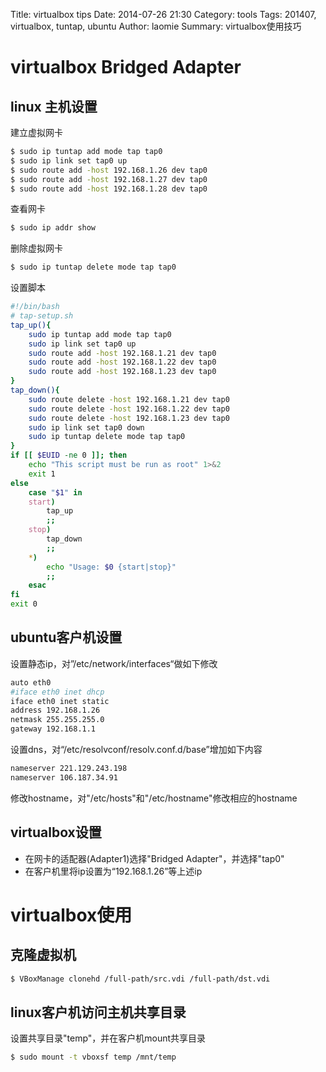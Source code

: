 Title: virtualbox tips 
Date: 2014-07-26 21:30
Category: tools
Tags: 201407, virtualbox, tuntap, ubuntu
Author: laomie
Summary: virtualbox使用技巧


virtualbox Bridged Adapter
================

linux 主机设置
---------
建立虚拟网卡
```bash
$ sudo ip tuntap add mode tap tap0
$ sudo ip link set tap0 up
$ sudo route add -host 192.168.1.26 dev tap0
$ sudo route add -host 192.168.1.27 dev tap0
$ sudo route add -host 192.168.1.28 dev tap0
```

查看网卡
```bash
$ sudo ip addr show
```

删除虚拟网卡
```bash
$ sudo ip tuntap delete mode tap tap0
```

设置脚本
```bash
#!/bin/bash
# tap-setup.sh
tap_up(){
    sudo ip tuntap add mode tap tap0
    sudo ip link set tap0 up
    sudo route add -host 192.168.1.21 dev tap0
    sudo route add -host 192.168.1.22 dev tap0
    sudo route add -host 192.168.1.23 dev tap0
}
tap_down(){
    sudo route delete -host 192.168.1.21 dev tap0
    sudo route delete -host 192.168.1.22 dev tap0
    sudo route delete -host 192.168.1.23 dev tap0
    sudo ip link set tap0 down
    sudo ip tuntap delete mode tap tap0
}
if [[ $EUID -ne 0 ]]; then
    echo "This script must be run as root" 1>&2
    exit 1
else
    case "$1" in
    start)
        tap_up
        ;;
    stop)
        tap_down
        ;;
    *)
        echo "Usage: $0 {start|stop}"
        ;;
    esac
fi
exit 0
```

ubuntu客户机设置
-----------------
设置静态ip，对”/etc/network/interfaces“做如下修改
```bash
auto eth0
#iface eth0 inet dhcp
iface eth0 inet static
address 192.168.1.26
netmask 255.255.255.0
gateway 192.168.1.1
```

设置dns，对“/etc/resolvconf/resolv.conf.d/base”增加如下内容
```bash
nameserver 221.129.243.198
nameserver 106.187.34.91
```

修改hostname，对"/etc/hosts"和"/etc/hostname"修改相应的hostname

virtualbox设置
----------
* 在网卡的适配器(Adapter1)选择"Bridged Adapter"，并选择"tap0"
* 在客户机里将ip设置为“192.168.1.26”等上述ip


virtualbox使用
==================

克隆虚拟机
--------------
```bash
$ VBoxManage clonehd /full-path/src.vdi /full-path/dst.vdi
```

linux客户机访问主机共享目录
-----------------------------
设置共享目录"temp"，并在客户机mount共享目录
```bash
$ sudo mount -t vboxsf temp /mnt/temp
```
